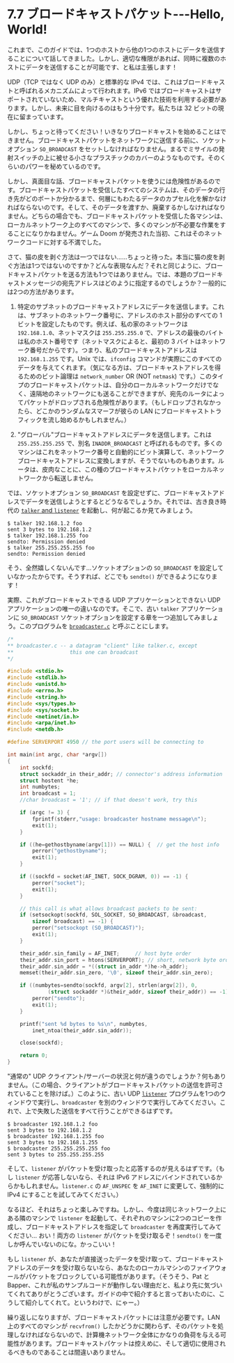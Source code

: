 # 7.7 ブロードキャストパケット---Hello, World!

これまで、このガイドでは、1つのホストから他の1つのホストにデータを送信することについて話してきました。しかし、適切な権限があれば、同時に複数のホストにデータを送信することが可能です、と私は主張します！

UDP（TCP ではなく UDP のみ）と標準的な IPv4 では、これはブロードキャストと呼ばれるメカニズムによって行われます。IPv6 ではブロードキャストはサポートされていないため、マルチキャストという優れた技術を利用する必要があります。しかし、未来に目を向けるのはもう十分です。私たちは 32 ビットの現在に留まっています。

しかし、ちょっと待ってください！いきなりブロードキャストを始めることはできません。ブロードキャストパケットをネットワークに送信する前に、ソケットオプション `SO_BROADCAST` をセットしなければなりません。まるでミサイルの発射スイッチの上に被せる小さなプラスチックのカバーのようなものです。そのくらいのパワーを秘めているのです。

しかし、真面目な話、ブロードキャストパケットを使うには危険性があるのです。ブロードキャストパケットを受信したすべてのシステムは、そのデータの行き先がどのポートか分かるまで、何層にもわたるデータのカプセル化を解かなければならないのです。そして、そのデータを渡すか、廃棄するかしなければなりません。どちらの場合でも、ブロードキャストパケットを受信した各マシンは、ローカルネットワーク上のすべてのマシンで、多くのマシンが不必要な作業をすることになりかねません。ゲーム Doom が発売された当初、これはそのネットワークコードに対する不満でした。

さて、猫の皮を剥ぐ方法は一つではない......ちょっと待った。本当に猫の皮を剥ぐ方法は1つではないのですか？どんな表現なんだ？それと同じように、ブロードキャストパケットを送る方法も1つではありません。では、本題のブロードキャストメッセージの宛先アドレスはどのように指定するのでしょうか？一般的には2つの方法があります。

1. 特定のサブネットのブロードキャストアドレスにデータを送信します。これは、サブネットのネットワーク番号に、アドレスのホスト部分のすべての 1 ビットを設定したものです。例えば、私の家のネットワークは `192.168.1.0`、ネットマスクは `255.255.255.0` で、アドレスの最後のバイトは私のホスト番号です（ネットマスクによると、最初の 3 バイトはネットワーク番号だからです）。つまり、私のブロードキャストアドレスは `192.168.1.255` です。Unix では、`ifconfig` コマンドが実際にこのすべてのデータを与えてくれます。（気になる方は、ブロードキャストアドレスを得るためのビット論理は `network_number` OR (NOT `netmask`) です。）このタイプのブロードキャストパケットは、自分のローカルネットワークだけでなく、遠隔地のネットワークにも送ることができますが、宛先のルータによってパケットがドロップされる危険性があります。（もしドロップされなかったら、どこかのランダムなスマーフが彼らの LAN にブロードキャストトラフィックを流し始めるかもしれません。）

2. "グローバル"ブロードキャストアドレスにデータを送信します。これは `255.255.255.255` で、別名 `INADDR_BROADCAST` と呼ばれるものです。多くのマシンはこれをネットワーク番号と自動的にビット演算して、ネットワークブロードキャストアドレスに変換しますが、そうでないものもあります。ルータは、皮肉なことに、この種のブロードキャストパケットをローカルネットワークから転送しません。

では、ソケットオプション `SO_BROADCAST` を設定せずに、ブロードキャストアドレスでデータを送信しようとするとどうなるでしょうか。それでは、古き良き時代の [`talker` and `listener`](docs/client-server-background/#datagram) を起動し、何が起こるか見てみましょう。

```
$ talker 192.168.1.2 foo
sent 3 bytes to 192.168.1.2
$ talker 192.168.1.255 foo
sendto: Permission denied
$ talker 255.255.255.255 foo
sendto: Permission denied
```

そう、全然嬉しくないんです...ソケットオプションの `SO_BROADCAST` を設定していなかったからです。そうすれば、どこでも `sendto()` ができるようになります！

実際、これがブロードキャストできる UDP アプリケーションとできない UDP アプリケーションの唯一の違いなのです。そこで、古い `talker` アプリケーションに `SO_BROADCAST` ソケットオプションを設定する章を一つ追加してみましょう。このプログラムを [`broadcaster.c`](https://beej.us/guide/bgnet/examples/broadcaster.c) と呼ぶことにします。

```c
/*
** broadcaster.c -- a datagram "client" like talker.c, except
**                  this one can broadcast
*/

#include <stdio.h>
#include <stdlib.h>
#include <unistd.h>
#include <errno.h>
#include <string.h>
#include <sys/types.h>
#include <sys/socket.h>
#include <netinet/in.h>
#include <arpa/inet.h>
#include <netdb.h>

#define SERVERPORT 4950 // the port users will be connecting to

int main(int argc, char *argv[])
{
    int sockfd;
    struct sockaddr_in their_addr; // connector's address information
    struct hostent *he;
    int numbytes;
    int broadcast = 1;
    //char broadcast = '1'; // if that doesn't work, try this

    if (argc != 3) {
        fprintf(stderr,"usage: broadcaster hostname message\n");
        exit(1);
    }

    if ((he=gethostbyname(argv[1])) == NULL) {  // get the host info
        perror("gethostbyname");
        exit(1);
    }

    if ((sockfd = socket(AF_INET, SOCK_DGRAM, 0)) == -1) {
        perror("socket");
        exit(1);
    }

    // this call is what allows broadcast packets to be sent:
    if (setsockopt(sockfd, SOL_SOCKET, SO_BROADCAST, &broadcast,
        sizeof broadcast) == -1) {
        perror("setsockopt (SO_BROADCAST)");
        exit(1);
    }

    their_addr.sin_family = AF_INET;     // host byte order
    their_addr.sin_port = htons(SERVERPORT); // short, network byte order
    their_addr.sin_addr = *((struct in_addr *)he->h_addr);
    memset(their_addr.sin_zero, '\0', sizeof their_addr.sin_zero);

    if ((numbytes=sendto(sockfd, argv[2], strlen(argv[2]), 0,
             (struct sockaddr *)&their_addr, sizeof their_addr)) == -1) {
        perror("sendto");
        exit(1);
    }

    printf("sent %d bytes to %s\n", numbytes,
        inet_ntoa(their_addr.sin_addr));

    close(sockfd);

    return 0;
}
```

"通常の" UDP クライアント/サーバーの状況と何が違うのでしょうか？何もありません。（この場合、クライアントがブロードキャストパケットの送信を許可されていることを除けば。）このように、古い UDP [`listener`](docs/client-server-background/#datagram) プログラムを1つのウィンドウで実行し、`broadcaster` を別のウィンドウで実行してみてください。これで、上で失敗した送信をすべて行うことができるはずです。

```
$ broadcaster 192.168.1.2 foo
sent 3 bytes to 192.168.1.2
$ broadcaster 192.168.1.255 foo
sent 3 bytes to 192.168.1.255
$ broadcaster 255.255.255.255 foo
sent 3 bytes to 255.255.255.255
```

そして、`listener` がパケットを受け取ったと応答するのが見えるはずです。（もし `listener` が応答しないなら、それは IPv6 アドレスにバインドされているからかもしれません。`listener.c` の `AF_UNSPEC` を `AF_INET` に変更して、強制的に IPv4 にすることを試してみてください。）

なるほど、それはちょっと楽しみですね。しかし、今度は同じネットワーク上にある隣のマシンで `listener` を起動して、それぞれのマシンに2つのコピーを作成し、ブロードキャストアドレスを指定して `broadcaster` を再度実行してみてください... おい！両方の `listener` がパケットを受け取るぞ！`sendto()` を一度しか呼んでいないのにな。かっこいい！

もし `listener` が、あなたが直接送ったデータを受け取って、ブロードキャストアドレスのデータを受け取らないなら、あなたのローカルマシンのファイアウォールがパケットをブロックしている可能性があります。（そうそう、Pat とBapper、これが私のサンプルコードが動作しない理由だと、私より先に気づいてくれてありがとうございます。ガイドの中で紹介すると言っておいたのに、こうして紹介してくれて。というわけで、にゃー。）

繰り返しになりますが、ブロードキャストパケットには注意が必要です。LAN 上のすべてのマシンが `recvfrom()` したかどうかに関わらず、そのパケットを処理しなければならないので、計算機ネットワーク全体にかなりの負荷を与える可能性があります。ブロードキャストパケットは控えめに、そして適切に使用されるべきものであることは間違いありません。

